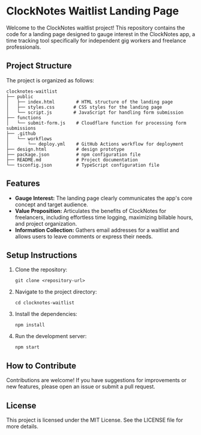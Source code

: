 # ClockNotes Waitlist Landing Page

Welcome to the ClockNotes waitlist project! This repository contains the code for a landing page designed to gauge interest in the ClockNotes app, a time tracking tool specifically for independent gig workers and freelance professionals.

## Project Structure

The project is organized as follows:

```
clocknotes-waitlist
├── public
│   ├── index.html        # HTML structure of the landing page
│   ├── styles.css       # CSS styles for the landing page
│   └── script.js        # JavaScript for handling form submission
├── functions
│   └── submit-form.js    # Cloudflare function for processing form submissions
├── .github
│   └── workflows
│       └── deploy.yml    # GitHub Actions workflow for deployment
├── design.html           # design prototype
├── package.json          # npm configuration file
├── README.md             # Project documentation
└── tsconfig.json         # TypeScript configuration file
```

## Features

- **Gauge Interest:** The landing page clearly communicates the app's core concept and target audience.
- **Value Proposition:** Articulates the benefits of ClockNotes for freelancers, including effortless time logging, maximizing billable hours, and project organization.
- **Information Collection:** Gathers email addresses for a waitlist and allows users to leave comments or express their needs.

## Setup Instructions

1. Clone the repository:
   ```
   git clone <repository-url>
   ```
2. Navigate to the project directory:
   ```
   cd clocknotes-waitlist
   ```
3. Install the dependencies:
   ```
   npm install
   ```
4. Run the development server:
   ```
   npm start
   ```

## How to Contribute

Contributions are welcome! If you have suggestions for improvements or new features, please open an issue or submit a pull request.

## License

This project is licensed under the MIT License. See the LICENSE file for more details.